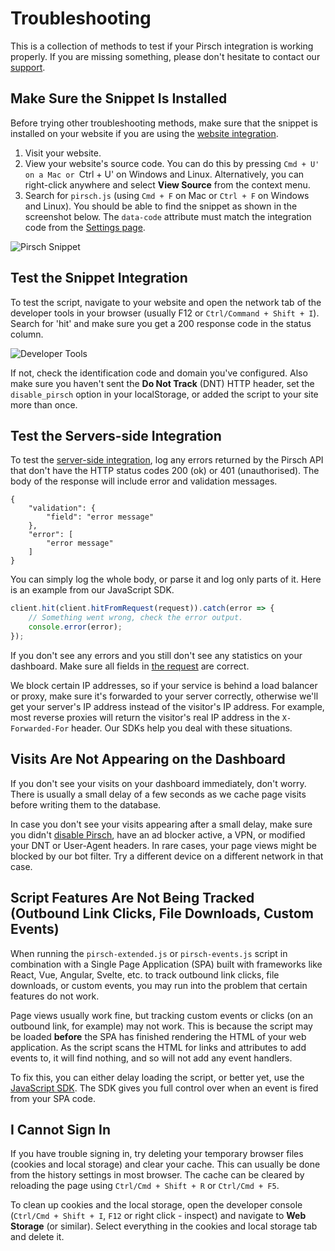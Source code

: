 # Troubleshooting

This is a collection of methods to test if your Pirsch integration is working properly. If you are missing something, please don't hesitate to contact our [support](mailto:support@pirsch.io).

## Make Sure the Snippet Is Installed

Before trying other troubleshooting methods, make sure that the snippet is installed on your website if you are using the [website integration](/get-started/frontend-integration).

1. Visit your website.
2. View your website's source code. You can do this by pressing `Cmd + U' on a Mac or `Ctrl + U' on Windows and Linux. Alternatively, you can right-click anywhere and select **View Source** from the context menu.
3. Search for `pirsch.js` (using `Cmd + F` on Mac or `Ctrl + F` on Windows and Linux). You should be able to find the snippet as shown in the screenshot below. The `data-code` attribute must match the integration code from the [Settings page](/get-started/frontend-integration#resetting-the-identification-code).

![Pirsch Snippet](../static/get-started/pirsch-snippet.png)

## Test the Snippet Integration

To test the script, navigate to your website and open the network tab of the developer tools in your browser (usually F12 or `Ctrl/Command + Shift + I`). Search for 'hit' and make sure you get a 200 response code in the status column.

![Developer Tools](../static/get-started/network-tab.png)

If not, check the identification code and domain you've configured. Also make sure you haven't sent the **Do Not Track** (DNT) HTTP header, set the `disable_pirsch` option in your localStorage, or added the script to your site more than once.

## Test the Servers-side Integration

To test the [server-side integration](/get-started/backend-integration), log any errors returned by the Pirsch API that don't have the HTTP status codes 200 (ok) or 401 (unauthorised). The body of the response will include error and validation messages.

```
{
    "validation": {
        "field": "error message"
    },
    "error": [
        "error message"
    ]
}
```

You can simply log the whole body, or parse it and log only parts of it. Here is an example from our JavaScript SDK.

```js
client.hit(client.hitFromRequest(request)).catch(error => {
    // Something went wrong, check the error output.
    console.error(error);
});
```

If you don't see any errors and you still don't see any statistics on your dashboard. Make sure all fields in [the request](/api-sdks/api#sending-page-views) are correct.

We block certain IP addresses, so if your service is behind a load balancer or proxy, make sure it's forwarded to your server correctly, otherwise we'll get your server's IP address instead of the visitor's IP address. For example, most reverse proxies will return the visitor's real IP address in the `X-Forwarded-For` header. Our SDKs help you deal with these situations.

## Visits Are Not Appearing on the Dashboard

If you don't see your visits on your dashboard immediately, don't worry. There is usually a small delay of a few seconds as we cache page visits before writing them to the database.

In case you don't see your visits appearing after a small delay, make sure you didn't [disable Pirsch](/get-started/frontend-integration#ignoring-your-own-page-views), have an ad blocker active, a VPN, or modified your DNT or User-Agent headers. In rare cases, your page views might be blocked by our bot filter. Try a different device on a different network in that case.

## Script Features Are Not Being Tracked (Outbound Link Clicks, File Downloads, Custom Events)

When running the `pirsch-extended.js` or `pirsch-events.js` script in combination with a Single Page Application (SPA) built with frameworks like React, Vue, Angular, Svelte, etc. to track outbound link clicks, file downloads, or custom events, you may run into the problem that certain features do not work.

Page views usually work fine, but tracking custom events or clicks (on an outbound link, for example) may not work. This is because the script may be loaded **before** the SPA has finished rendering the HTML of your web application. As the script scans the HTML for links and attributes to add events to, it will find nothing, and so will not add any event handlers.

To fix this, you can either delay loading the script, or better yet, use the [JavaScript SDK](/api-sdks/sdks). The SDK gives you full control over when an event is fired from your SPA code.

## I Cannot Sign In

If you have trouble signing in, try deleting your temporary browser files (cookies and local storage) and clear your cache. This can usually be done from the history settings in most browser. The cache can be cleared by reloading the page using `Ctrl/Cmd + Shift + R` or `Ctrl/Cmd + F5`.

To clean up cookies and the local storage, open the developer console (`Ctrl/Cmd + Shift + I`, `F12` or right click - inspect) and navigate to **Web Storage** (or similar). Select everything in the cookies and local storage tab and delete it.
